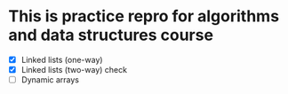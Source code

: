 # This is practice repro for algorithms and data structures course

- [x] Linked lists (one-way)
- [x] Linked lists (two-way) check
- [ ] Dynamic arrays
